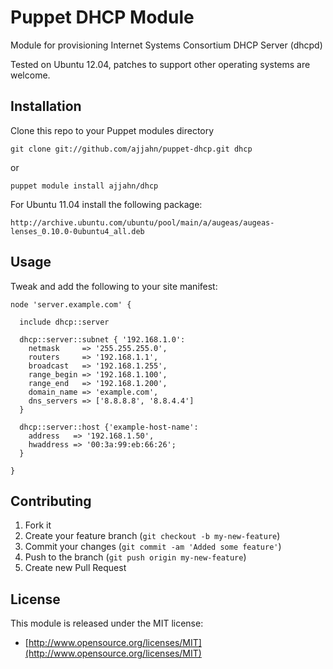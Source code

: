 # Puppet DHCP Module

Module for provisioning Internet Systems Consortium DHCP Server (dhcpd)

Tested on Ubuntu 12.04, patches to support other operating systems are welcome.

## Installation

Clone this repo to your Puppet modules directory

    git clone git://github.com/ajjahn/puppet-dhcp.git dhcp

or

    puppet module install ajjahn/dhcp

For Ubuntu 11.04 install the following package:

    http://archive.ubuntu.com/ubuntu/pool/main/a/augeas/augeas-lenses_0.10.0-0ubuntu4_all.deb

## Usage

Tweak and add the following to your site manifest:

    node 'server.example.com' {

      include dhcp::server

      dhcp::server::subnet { '192.168.1.0':
        netmask     => '255.255.255.0',
        routers     => '192.168.1.1',
        broadcast   => '192.168.1.255',
        range_begin => '192.168.1.100',
        range_end   => '192.168.1.200',
        domain_name => 'example.com',
        dns_servers => ['8.8.8.8', '8.8.4.4']
      }

      dhcp::server::host {'example-host-name':
        address   => '192.168.1.50',
        hwaddress => '00:3a:99:eb:66:26';
      }

    }

## Contributing

1. Fork it
2. Create your feature branch (`git checkout -b my-new-feature`)
3. Commit your changes (`git commit -am 'Added some feature'`)
4. Push to the branch (`git push origin my-new-feature`)
5. Create new Pull Request

## License

This module is released under the MIT license:

* [http://www.opensource.org/licenses/MIT](http://www.opensource.org/licenses/MIT)
